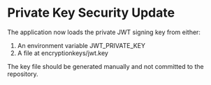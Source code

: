 # Private Key Security Update
The application now loads the private JWT signing key from either:
1. An environment variable JWT_PRIVATE_KEY
2. A file at encryptionkeys/jwt.key

The key file should be generated manually and not committed to the repository.
